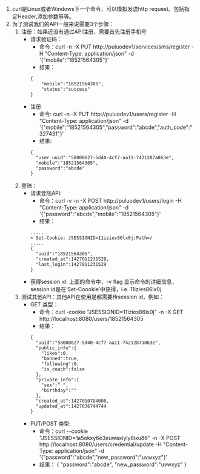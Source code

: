 1. curl是Linux或者Windows下一个命令，可以模拟发送http request。包括指定Header,添加参数等等。
2. 为了测试我们的API一般来说需要3个步骤：
    1. 注册：如果还没有通过API注册，需要首先注册手机号
        *   请求验证码：
            *   命令：curl -n -X PUT http://puluodev1/services/sms/register -H "Content-Type: application/json" -d '{"mobile":"18521564305"}'
            *   结果：
            ```
            {
                "mobile":"18521564305",
                "status":"success"
            }
            ```
        *   注册
            *   命令: curl -n -X PUT http://puluodev1/users/register  -H "Content-Type: application/json" -d '{"mobile":"18521564305","password":"abcde","auth_code":"327431"}'
            *   结果:
            ```
            {
              "user_uuid":"58008627-5d40-4cf7-aa11-7421287a863e",
              "mobile":"18521564305",
              "password":"abcde"
            }
            ```
    2. 登陆：
        *   请求登陆API:
            -   命令：curl -v -n -X POST http://puluodev1/users/login -H "Content-Type: application/json" -d '{"password":"abcde","mobile":"18521564305"}'
            -   结果：
            ```
            ......
            < Set-Cookie: JSESSIONID=11izies86lx0j;Path=/
            .....
            {
              "uuid":"18521564305",
              "created_at":1427011231529,
              "last_login":1427011231529
            }
            ```
        *   获得session id: 上面的命令中，-v flag 显示命令的详细信息，session id是在‘Set-Coookie’中获得，i.e. 11izies86lx0j
    3. 测试其他API：其他API在使用是都需要传session id，例如：
        *   GET 类型：
            -   命令：curl -cookie "JSESSIONID=11izies86lx0j" -n -X GET http://localhost:8080/users/18521564305
            -   结果：
            ```
            {
              "uuid":"58008627-5d40-4cf7-aa11-7421287a863e",
              "public_info":{
                "likes":0,
                "banned":true,
                "following":0,
                "is_coach":false
              },
              "private_info":{
                "sex":" ",
                "birthday":""
              },
              "created_at":1427010784000,
              "updated_at":1427036744744
            }
            ```
        *   PUT/POST 类型:
            *   命令：curl --cookie "JSESSIONID=1a5okxy6e3euwaxiyly8ixu86" -n -X POST http://localhost:8080/users/credential/update -H "Content-Type: application/json" -d '{"password":"abcde","new_password":"uvwxyz"}'
            *   结果：
            {
              "password":"abcde",
              "new_password":"uvwxyz"
            }